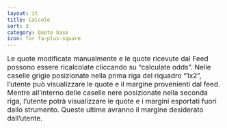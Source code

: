 ```yaml
---
layout: it
title: Calcolo
sort: 3
category: Quote base
icon: far fa-plus-square
---
```

<p class="message">
    
</p>
<font size="3"> Le quote modificate manualmente e le quote ricevute dal Feed possono essere ricalcolate cliccando su “calculate odds”. Nelle caselle grigie posizionate nella prima riga del riquadro “1x2”, l’utente può visualizzare le quote e il margine provenienti dal feed. Mentre all’interno delle caselle nere posizionate nella seconda riga, l’utente potrà visualizzare le quote e i margini esportati fuori dallo strumento. Queste ultime avranno il margine desiderato dall’utente.</font> 
